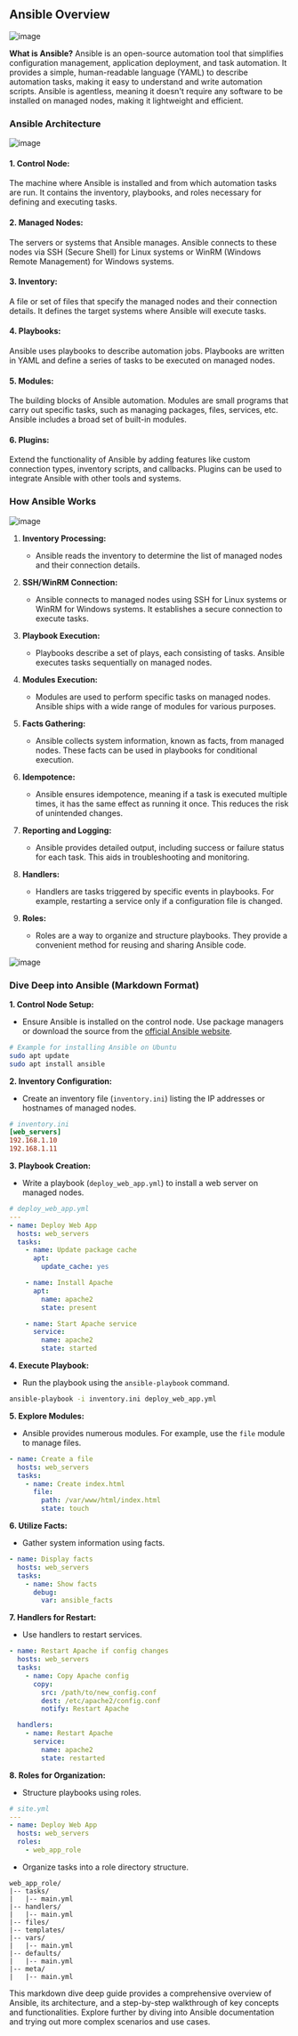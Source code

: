 ## Ansible Overview

![image](https://github.com/discover-devops/my_ansible/assets/53135263/fb157626-26fb-4cfb-bea6-c275a80b832a)


**What is Ansible?**
Ansible is an open-source automation tool that simplifies configuration management, application deployment, and task automation. It provides a simple, human-readable language (YAML) to describe automation tasks, making it easy to understand and write automation scripts. Ansible is agentless, meaning it doesn't require any software to be installed on managed nodes, making it lightweight and efficient.

### Ansible Architecture

![image](https://github.com/discover-devops/my_ansible/assets/53135263/f05eb9a6-e777-45b6-969e-6cb27547a208)


#### 1. **Control Node:**
The machine where Ansible is installed and from which automation tasks are run. It contains the inventory, playbooks, and roles necessary for defining and executing tasks.

#### 2. **Managed Nodes:**
The servers or systems that Ansible manages. Ansible connects to these nodes via SSH (Secure Shell) for Linux systems or WinRM (Windows Remote Management) for Windows systems.

#### 3. **Inventory:**
A file or set of files that specify the managed nodes and their connection details. It defines the target systems where Ansible will execute tasks.

#### 4. **Playbooks:**
Ansible uses playbooks to describe automation jobs. Playbooks are written in YAML and define a series of tasks to be executed on managed nodes.

#### 5. **Modules:**
The building blocks of Ansible automation. Modules are small programs that carry out specific tasks, such as managing packages, files, services, etc. Ansible includes a broad set of built-in modules.

#### 6. **Plugins:**
Extend the functionality of Ansible by adding features like custom connection types, inventory scripts, and callbacks. Plugins can be used to integrate Ansible with other tools and systems.

### How Ansible Works

![image](https://github.com/discover-devops/my_ansible/assets/53135263/b4ca5b84-1adf-48c0-b9db-5add8409360d)



1. **Inventory Processing:**
   - Ansible reads the inventory to determine the list of managed nodes and their connection details.

2. **SSH/WinRM Connection:**
   - Ansible connects to managed nodes using SSH for Linux systems or WinRM for Windows systems. It establishes a secure connection to execute tasks.

3. **Playbook Execution:**
   - Playbooks describe a set of plays, each consisting of tasks. Ansible executes tasks sequentially on managed nodes.

4. **Modules Execution:**
   - Modules are used to perform specific tasks on managed nodes. Ansible ships with a wide range of modules for various purposes.

5. **Facts Gathering:**
   - Ansible collects system information, known as facts, from managed nodes. These facts can be used in playbooks for conditional execution.

6. **Idempotence:**
   - Ansible ensures idempotence, meaning if a task is executed multiple times, it has the same effect as running it once. This reduces the risk of unintended changes.

7. **Reporting and Logging:**
   - Ansible provides detailed output, including success or failure status for each task. This aids in troubleshooting and monitoring.

8. **Handlers:**
   - Handlers are tasks triggered by specific events in playbooks. For example, restarting a service only if a configuration file is changed.

9. **Roles:**
   - Roles are a way to organize and structure playbooks. They provide a convenient method for reusing and sharing Ansible code.



![image](https://github.com/discover-devops/my_ansible/assets/53135263/a5ffda62-61d5-4134-8ced-e8917735d136)



### Dive Deep into Ansible (Markdown Format)

**1. Control Node Setup:**
   - Ensure Ansible is installed on the control node. Use package managers or download the source from the [official Ansible website](https://docs.ansible.com/ansible/latest/installation_guide/intro_installation.html).

```bash
# Example for installing Ansible on Ubuntu
sudo apt update
sudo apt install ansible
```

**2. Inventory Configuration:**
   - Create an inventory file (`inventory.ini`) listing the IP addresses or hostnames of managed nodes.

```ini
# inventory.ini
[web_servers]
192.168.1.10
192.168.1.11
```

**3. Playbook Creation:**
   - Write a playbook (`deploy_web_app.yml`) to install a web server on managed nodes.

```yaml
# deploy_web_app.yml
---
- name: Deploy Web App
  hosts: web_servers
  tasks:
    - name: Update package cache
      apt:
        update_cache: yes

    - name: Install Apache
      apt:
        name: apache2
        state: present

    - name: Start Apache service
      service:
        name: apache2
        state: started
```

**4. Execute Playbook:**
   - Run the playbook using the `ansible-playbook` command.

```bash
ansible-playbook -i inventory.ini deploy_web_app.yml
```

**5. Explore Modules:**
   - Ansible provides numerous modules. For example, use the `file` module to manage files.

```yaml
- name: Create a file
  hosts: web_servers
  tasks:
    - name: Create index.html
      file:
        path: /var/www/html/index.html
        state: touch
```

**6. Utilize Facts:**
   - Gather system information using facts.

```yaml
- name: Display facts
  hosts: web_servers
  tasks:
    - name: Show facts
      debug:
        var: ansible_facts
```

**7. Handlers for Restart:**
   - Use handlers to restart services.

```yaml
- name: Restart Apache if config changes
  hosts: web_servers
  tasks:
    - name: Copy Apache config
      copy:
        src: /path/to/new_config.conf
        dest: /etc/apache2/config.conf
        notify: Restart Apache

  handlers:
    - name: Restart Apache
      service:
        name: apache2
        state: restarted
```

**8. Roles for Organization:**
   - Structure playbooks using roles.

```yaml
# site.yml
---
- name: Deploy Web App
  hosts: web_servers
  roles:
    - web_app_role
```

   - Organize tasks into a role directory structure.

```plaintext
web_app_role/
|-- tasks/
|   |-- main.yml
|-- handlers/
|   |-- main.yml
|-- files/
|-- templates/
|-- vars/
|   |-- main.yml
|-- defaults/
|   |-- main.yml
|-- meta/
|   |-- main.yml
```

This markdown dive deep guide provides a comprehensive overview of Ansible, its architecture, and a step-by-step walkthrough of key concepts and functionalities. Explore further by diving into Ansible documentation and trying out more complex scenarios and use cases.

